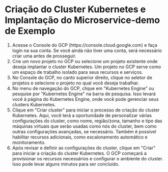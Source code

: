 # Criação do Cluster Kubernetes e Implantação do Microservice-demo de Exemplo

<table>
	<ol>
		<li>Acesse o Console do GCP (https://console.cloud.google.com) e faça login na sua conta. Se você ainda não tiver uma conta, será necessário criar uma antes de prosseguir.</li>
		<li>Crie um novo projeto no GCP ou selecione um projeto existente onde deseja implantar o cluster Kubernetes. Um projeto no GCP serve como um espaço de trabalho isolado para seus recursos e serviços.</li>
		<li>No Console do GCP, no canto superior direito, clique no seletor de projetos e selecione o projeto no qual você deseja trabalhar.</li>
		<li>No menu de navegação do GCP, clique em "Kubernetes Engine" ou pesquise por "Kubernetes Engine" na barra de pesquisa. Isso levará você à página do Kubernetes Engine, onde você pode gerenciar seus clusters Kubernetes.</li>
		<li>Clique em "Criar cluster" para iniciar o processo de criação do cluster Kubernetes. Aqui, você terá a oportunidade de personalizar várias configurações do cluster, como nome, região/zona, tamanho e tipo das máquinas virtuais que serão usadas como nós do cluster, bem como outras configurações avançadas, se necessário. Também é possível habilitar recursos adicionais, como escalonamento automático e monitoramento.</li>
		<li>Após revisar e definir as configurações do cluster, clique em "Criar" para iniciar a criação do cluster Kubernetes. O GCP começará a provisionar os recursos necessários e configurar o ambiente do cluster. Isso pode levar alguns minutos para ser concluído.</li>
		